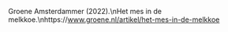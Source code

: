 Groene Amsterdammer (2022).\nHet mes in de melkkoe.\nhttps://www.groene.nl/artikel/het-mes-in-de-melkkoe
